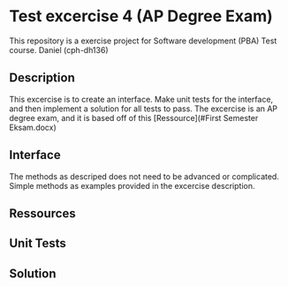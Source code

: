 # Test excercise 4 (AP Degree Exam)
This repository is a exercise project for Software development (PBA) Test course. Daniel (cph-dh136)

## Description
This excercise is to create an interface. Make unit tests for the interface, and then implement a solution for all tests to pass. The excercise is an AP degree exam, and it is based off of this [Ressource](#First Semester Eksam.docx)

## Interface
The methods as descriped does not need to be advanced or complicated. Simple methods as examples provided in the excercise description.

## Ressources

## Unit Tests

## Solution

